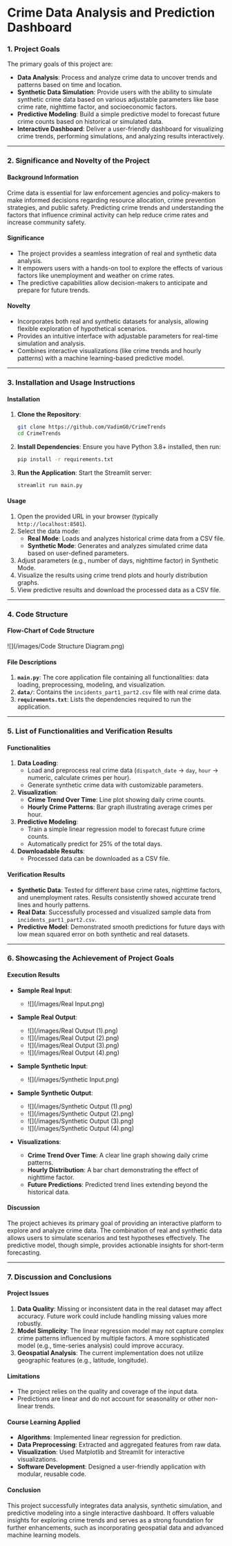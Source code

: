 # **Crime Data Analysis and Prediction Dashboard**

### **1. Project Goals**
The primary goals of this project are:
- **Data Analysis**: Process and analyze crime data to uncover trends and patterns based on time and location.
- **Synthetic Data Simulation**: Provide users with the ability to simulate synthetic crime data based on various adjustable parameters like base crime rate, nighttime factor, and socioeconomic factors.
- **Predictive Modeling**: Build a simple predictive model to forecast future crime counts based on historical or simulated data.
- **Interactive Dashboard**: Deliver a user-friendly dashboard for visualizing crime trends, performing simulations, and analyzing results interactively.

---

### **2. Significance and Novelty of the Project**

#### **Background Information**
Crime data is essential for law enforcement agencies and policy-makers to make informed decisions regarding resource allocation, crime prevention strategies, and public safety. Predicting crime trends and understanding the factors that influence criminal activity can help reduce crime rates and increase community safety.

#### **Significance**
- The project provides a seamless integration of real and synthetic data analysis.
- It empowers users with a hands-on tool to explore the effects of various factors like unemployment and weather on crime rates.
- The predictive capabilities allow decision-makers to anticipate and prepare for future trends.

#### **Novelty**
- Incorporates both real and synthetic datasets for analysis, allowing flexible exploration of hypothetical scenarios.
- Provides an intuitive interface with adjustable parameters for real-time simulation and analysis.
- Combines interactive visualizations (like crime trends and hourly patterns) with a machine learning-based predictive model.

---

### **3. Installation and Usage Instructions**

#### **Installation**
1. **Clone the Repository**:
   ```bash
   git clone https://github.com/VadimG0/CrimeTrends
   cd CrimeTrends
   ```
2. **Install Dependencies**:
   Ensure you have Python 3.8+ installed, then run:
   ```bash
   pip install -r requirements.txt
   ```
3. **Run the Application**:
   Start the Streamlit server:
   ```bash
   streamlit run main.py
   ```

#### **Usage**
1. Open the provided URL in your browser (typically `http://localhost:8501`).
2. Select the data mode:
   - **Real Mode**: Loads and analyzes historical crime data from a CSV file.
   - **Synthetic Mode**: Generates and analyzes simulated crime data based on user-defined parameters.
3. Adjust parameters (e.g., number of days, nighttime factor) in Synthetic Mode.
4. Visualize the results using crime trend plots and hourly distribution graphs.
5. View predictive results and download the processed data as a CSV file.

---

### **4. Code Structure**

#### **Flow-Chart of Code Structure**
![](/images/Code Structure Diagram.png)

#### **File Descriptions**
1. **`main.py`**: The core application file containing all functionalities: data loading, preprocessing, modeling, and visualization.
2. **`data/`**: Contains the `incidents_part1_part2.csv` file with real crime data.
3. **`requirements.txt`**: Lists the dependencies required to run the application.

---

### **5. List of Functionalities and Verification Results**

#### **Functionalities**
1. **Data Loading**: 
   - Load and preprocess real crime data (`dispatch_date` → `day`, `hour` → numeric, calculate crimes per hour).
   - Generate synthetic crime data with customizable parameters.
2. **Visualization**:
   - **Crime Trend Over Time**: Line plot showing daily crime counts.
   - **Hourly Crime Patterns**: Bar graph illustrating average crimes per hour.
3. **Predictive Modeling**:
   - Train a simple linear regression model to forecast future crime counts.
   - Automatically predict for 25% of the total days.
4. **Downloadable Results**:
   - Processed data can be downloaded as a CSV file.

#### **Verification Results**
- **Synthetic Data**: Tested for different base crime rates, nighttime factors, and unemployment rates. Results consistently showed accurate trend lines and hourly patterns.
- **Real Data**: Successfully processed and visualized sample data from `incidents_part1_part2.csv`.
- **Predictive Model**: Demonstrated smooth predictions for future days with low mean squared error on both synthetic and real datasets.

---

### **6. Showcasing the Achievement of Project Goals**

#### **Execution Results**
- **Sample Real Input**:
    - ![](/images/Real Input.png)

- **Sample Real Output**:
    - ![](/images/Real Output (1\).png)
    - ![](/images/Real Output (2\).png)
    - ![](/images/Real Output (3\).png)
    - ![](/images/Real Output (4\).png)

- **Sample Synthetic Input**:
    - ![](/images/Synthetic Input.png)

- **Sample Synthetic Output**:
    - ![](/images/Synthetic Output (1\).png)
    - ![](/images/Synthetic Output (2\).png)
    - ![](/images/Synthetic Output (3\).png)
    - ![](/images/Synthetic Output (4\).png)

- **Visualizations**:
  - **Crime Trend Over Time**: A clear line graph showing daily crime patterns.
  - **Hourly Distribution**: A bar chart demonstrating the effect of nighttime factor.
  - **Future Predictions**: Predicted trend lines extending beyond the historical data.

#### **Discussion**
The project achieves its primary goal of providing an interactive platform to explore and analyze crime data. The combination of real and synthetic data allows users to simulate scenarios and test hypotheses effectively. The predictive model, though simple, provides actionable insights for short-term forecasting.

---

### **7. Discussion and Conclusions**

#### **Project Issues**
1. **Data Quality**: Missing or inconsistent data in the real dataset may affect accuracy. Future work could include handling missing values more robustly.
2. **Model Simplicity**: The linear regression model may not capture complex crime patterns influenced by multiple factors. A more sophisticated model (e.g., time-series analysis) could improve accuracy.
3. **Geospatial Analysis**: The current implementation does not utilize geographic features (e.g., latitude, longitude).

#### **Limitations**
- The project relies on the quality and coverage of the input data.
- Predictions are linear and do not account for seasonality or other non-linear trends.

#### **Course Learning Applied**
- **Algorithms**: Implemented linear regression for prediction.
- **Data Preprocessing**: Extracted and aggregated features from raw data.
- **Visualization**: Used Matplotlib and Streamlit for interactive visualizations.
- **Software Development**: Designed a user-friendly application with modular, reusable code.

#### **Conclusion**
This project successfully integrates data analysis, synthetic simulation, and predictive modeling into a single interactive dashboard. It offers valuable insights for exploring crime trends and serves as a strong foundation for further enhancements, such as incorporating geospatial data and advanced machine learning models.
